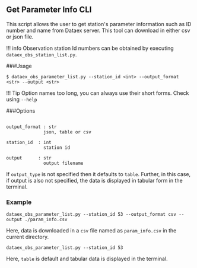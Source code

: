 ## Get Parameter Info CLI

This script allows the user to get station's parameter information such as ID number and name from Dataex server. 
This tool can download in either csv or json file.

!!! info 
    Observation station Id numbers can be obtained by executing `dataex_obs_station_list.py`.

###Usage
```
$ dataex_obs_parameter_list.py --station_id <int> --output_format <str> --output <str>
```
!!! Tip
    Option names too long, you can always use their short forms. Check using `--help`
    
    
###Options
```

output_format : str
              json, table or csv  
              
station_id  : int
              station id     
              
output      : str
              output filename

```
If `output_type` is not specified then it defaults to `table`. Further, in this case, if output is also not specified, the data is displayed in tabular form in the terminal.

### Example

```
dataex_obs_parameter_list.py --station_id 53 --output_format csv --output ./param_info.csv
```
Here, data is downloaded in a `csv` file named as `param_info.csv` in the current directory.


```
dataex_obs_parameter_list.py --station_id 53
```
Here, `table` is default and tabular data is displayed in the terminal. 
